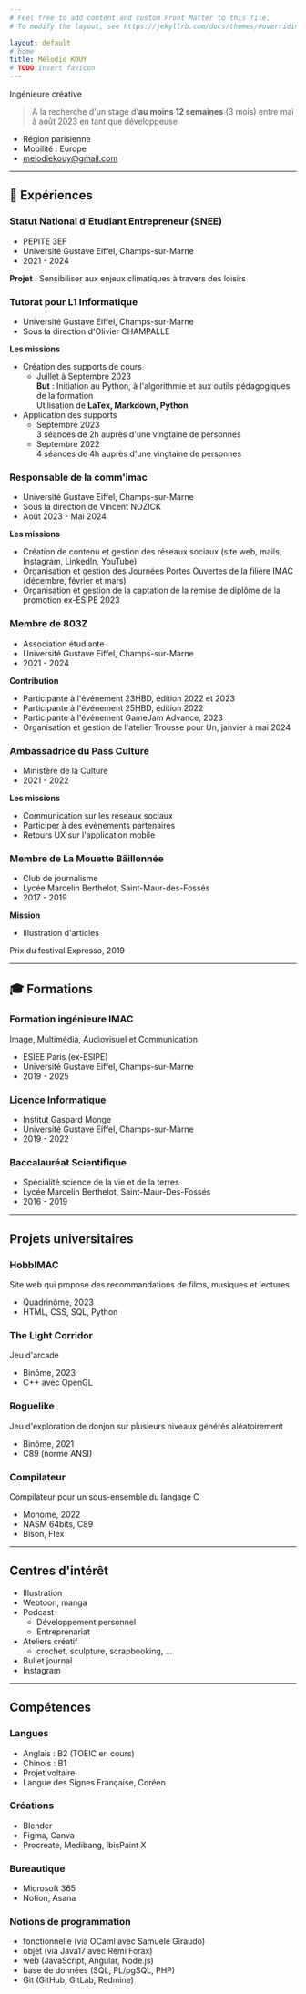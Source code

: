 ```yaml
---
# Feel free to add content and custom Front Matter to this file.
# To modify the layout, see https://jekyllrb.com/docs/themes/#overriding-theme-defaults

layout: default
# home
title: Mélodie KOUY
# TODO insert favicon
---
```


Ingénieure créative  
> A la recherche d'un stage d'**au moins 12 semaines** (3 mois) entre mai à août 2023 en tant que développeuse

- Région parisienne
- Mobilité : Europe
- melodiekouy@gmail.com

---

## 💼 Expériences
### Statut National d'Etudiant Entrepreneur (SNEE)
- PEPITE 3EF
- Université Gustave Eiffel, Champs-sur-Marne
- 2021 - 2024

**Projet** : Sensibiliser aux enjeux climatiques à travers des loisirs

### Tutorat pour L1 Informatique
- Université Gustave Eiffel, Champs-sur-Marne
- Sous la direction d'Olivier CHAMPALLE

**Les missions**
- Création des supports de cours  
    - Juillet à Septembre 2023  
    **But** : Initiation au Python, à l'algorithmie et aux outils pédagogiques de la formation  
    Utilisation de **LaTex, Markdown, Python**
- Application des supports
    - Septembre 2023  
        3 séances de 2h auprès d'une vingtaine de personnes
    - Septembre 2022  
        4 séances de 4h auprès d'une vingtaine de personnes

### Responsable de la comm'imac
- Université Gustave Eiffel, Champs-sur-Marne
- Sous la direction de Vincent NOZICK
- Août 2023 - Mai 2024

**Les missions**
- Création de contenu et gestion des réseaux sociaux (site web, mails, Instagram, LinkedIn, YouTube)
- Organisation et gestion des Journées Portes Ouvertes de la filière IMAC (décembre, février et mars)
- Organisation et gestion de la captation de la remise de diplôme de la promotion ex-ESIPE 2023

### Membre de 803Z
- Association étudiante
- Université Gustave Eiffel, Champs-sur-Marne
- 2021 - 2024

**Contribution**
- Participante à l'événement 23HBD, édition 2022 et 2023
- Participante à l'événement 25HBD, édition 2022
- Participante à l'événement GameJam Advance, 2023
- Organisation et gestion de l'atelier Trousse pour Un, janvier à mai 2024

### Ambassadrice du Pass Culture
- Ministère de la Culture
- 2021 - 2022

**Les missions**
- Communication sur les réseaux sociaux
- Participer à des évènements partenaires
- Retours UX sur l'application mobile

### Membre de La Mouette Bâillonnée
- Club de journalisme
- Lycée Marcelin Berthelot, Saint-Maur-des-Fossés
- 2017 - 2019

**Mission**
- Illustration d'articles

Prix du festival Expresso, 2019

--- 

## 🎓 Formations
### Formation ingénieure IMAC
Image, Multimédia, Audiovisuel et Communication
- ESIEE Paris (ex-ESIPE)
- Université Gustave Eiffel, Champs-sur-Marne
- 2019 - 2025

### Licence Informatique
- Institut Gaspard Monge
- Université Gustave Eiffel, Champs-sur-Marne
- 2019 - 2022

### Baccalauréat Scientifique
- Spécialité science de la vie et de la terres
- Lycée Marcelin Berthelot, Saint-Maur-Des-Fossés
- 2016 - 2019

---

## Projets universitaires

### HobbIMAC
Site web qui propose des recommandations de films, musiques et lectures
- Quadrinôme, 2023
- HTML, CSS, SQL, Python

### The Light Corridor
Jeu d'arcade
- Binôme, 2023
- C++ avec OpenGL

### Roguelike
Jeu d'exploration de donjon sur plusieurs niveaux générés aléatoirement
- Binôme, 2021
- C89 (norme ANSI)

### Compilateur
Compilateur pour un sous-ensemble du langage C
- Monome, 2022
- NASM 64bits, C89
- Bison, Flex

---


## Centres d'intérêt
- Illustration
- Webtoon, manga
- Podcast
    - Développement personnel
    - Entreprenariat
- Ateliers créatif
    - crochet, sculpture, scrapbooking, ...
- Bullet journal
- Instagram

--- 

## Compétences
### Langues
- Anglais : B2 (TOEIC en cours)
- Chinois : B1
- Projet voltaire
- Langue des Signes Française, Coréen

### Créations
- Blender
- Figma, Canva
- Procreate, Medibang, IbisPaint X

### Bureautique
- Microsoft 365
- Notion, Asana

### Notions de programmation
- fonctionnelle (via OCaml avec Samuele Giraudo)
- objet (via Java17 avec Rémi Forax)
- web (JavaScript, Angular, Node.js)
- base de données (SQL, PL/pgSQL, PHP)
- Git (GitHub, GitLab, Redmine)